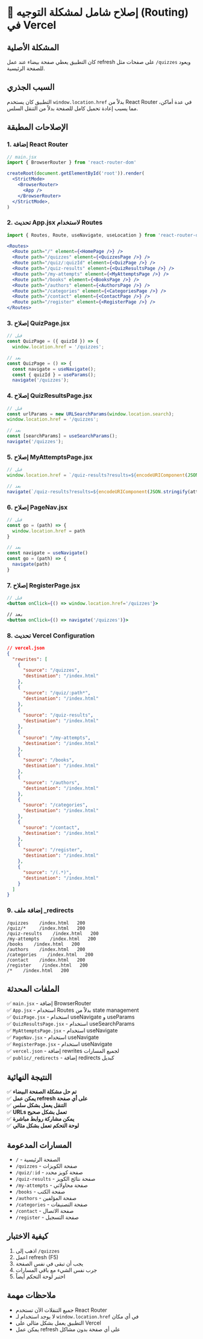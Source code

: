 # 🔧 إصلاح شامل لمشكلة التوجيه (Routing) في Vercel

## المشكلة الأصلية
كان التطبيق يعطي صفحة بيضاء عند عمل refresh على صفحات مثل `/quizzes` ويعود للصفحة الرئيسية.

## السبب الجذري
التطبيق كان يستخدم `window.location.href` بدلاً من React Router في عدة أماكن، مما يسبب إعادة تحميل كامل للصفحة بدلاً من التنقل السلس.

## الإصلاحات المطبقة

### 1. إضافة React Router
```jsx
// main.jsx
import { BrowserRouter } from 'react-router-dom'

createRoot(document.getElementById('root')).render(
  <StrictMode>
    <BrowserRouter>
      <App />
    </BrowserRouter>
  </StrictMode>,
)
```

### 2. تحديث App.jsx لاستخدام Routes
```jsx
import { Routes, Route, useNavigate, useLocation } from 'react-router-dom'

<Routes>
  <Route path="/" element={<HomePage />} />
  <Route path="/quizzes" element={<QuizzesPage />} />
  <Route path="/quiz/:quizId" element={<QuizPage />} />
  <Route path="/quiz-results" element={<QuizResultsPage />} />
  <Route path="/my-attempts" element={<MyAttemptsPage />} />
  <Route path="/books" element={<BooksPage />} />
  <Route path="/authors" element={<AuthorsPage />} />
  <Route path="/categories" element={<CategoriesPage />} />
  <Route path="/contact" element={<ContactPage />} />
  <Route path="/register" element={<RegisterPage />} />
</Routes>
```

### 3. إصلاح QuizPage.jsx
```jsx
// قبل
const QuizPage = ({ quizId }) => {
  window.location.href = '/quizzes';

// بعد
const QuizPage = () => {
  const navigate = useNavigate();
  const { quizId } = useParams();
  navigate('/quizzes');
```

### 4. إصلاح QuizResultsPage.jsx
```jsx
// قبل
const urlParams = new URLSearchParams(window.location.search);
window.location.href = '/quizzes';

// بعد
const [searchParams] = useSearchParams();
navigate('/quizzes');
```

### 5. إصلاح MyAttemptsPage.jsx
```jsx
// قبل
window.location.href = `/quiz-results?results=${encodeURIComponent(JSON.stringify(attempt))}`;

// بعد
navigate(`/quiz-results?results=${encodeURIComponent(JSON.stringify(attempt))}`);
```

### 6. إصلاح PageNav.jsx
```jsx
// قبل
const go = (path) => {
  window.location.href = path
}

// بعد
const navigate = useNavigate()
const go = (path) => {
  navigate(path)
}
```

### 7. إصلاح RegisterPage.jsx
```jsx
// قبل
<button onClick={() => window.location.href='/quizzes'}>

// بعد
<button onClick={() => navigate('/quizzes')}>
```

### 8. تحديث Vercel Configuration
```json
// vercel.json
{
  "rewrites": [
    {
      "source": "/quizzes",
      "destination": "/index.html"
    },
    {
      "source": "/quiz/:path*",
      "destination": "/index.html"
    },
    {
      "source": "/quiz-results",
      "destination": "/index.html"
    },
    {
      "source": "/my-attempts",
      "destination": "/index.html"
    },
    {
      "source": "/books",
      "destination": "/index.html"
    },
    {
      "source": "/authors",
      "destination": "/index.html"
    },
    {
      "source": "/categories",
      "destination": "/index.html"
    },
    {
      "source": "/contact",
      "destination": "/index.html"
    },
    {
      "source": "/register",
      "destination": "/index.html"
    },
    {
      "source": "/(.*)",
      "destination": "/index.html"
    }
  ]
}
```

### 9. إضافة ملف _redirects
```
/quizzes    /index.html   200
/quiz/*     /index.html   200
/quiz-results    /index.html   200
/my-attempts    /index.html   200
/books    /index.html   200
/authors    /index.html   200
/categories    /index.html   200
/contact    /index.html   200
/register    /index.html   200
/*    /index.html   200
```

## الملفات المحدثة
✅ `main.jsx` - إضافة BrowserRouter  
✅ `App.jsx` - استخدام Routes بدلاً من state management  
✅ `QuizPage.jsx` - استخدام useNavigate و useParams  
✅ `QuizResultsPage.jsx` - استخدام useSearchParams  
✅ `MyAttemptsPage.jsx` - استخدام useNavigate  
✅ `PageNav.jsx` - استخدام useNavigate  
✅ `RegisterPage.jsx` - استخدام useNavigate  
✅ `vercel.json` - إضافة rewrites لجميع المسارات  
✅ `public/_redirects` - إضافة redirects كبديل  

## النتيجة النهائية
✅ **تم حل مشكلة الصفحة البيضاء**  
✅ **يمكن عمل refresh على أي صفحة**  
✅ **التنقل يعمل بشكل سلس**  
✅ **URLs تعمل بشكل صحيح**  
✅ **يمكن مشاركة روابط مباشرة**  
✅ **لوحة التحكم تعمل بشكل مثالي**  

## المسارات المدعومة
- `/` - الصفحة الرئيسية
- `/quizzes` - صفحة الكويزات
- `/quiz/:id` - صفحة كويز محدد
- `/quiz-results` - صفحة نتائج الكويز
- `/my-attempts` - صفحة محاولاتي
- `/books` - صفحة الكتب
- `/authors` - صفحة المؤلفين
- `/categories` - صفحة التصنيفات
- `/contact` - صفحة الاتصال
- `/register` - صفحة التسجيل

## كيفية الاختبار
1. اذهب إلى `/quizzes`
2. اعمل refresh (F5)
3. يجب أن تبقى في نفس الصفحة
4. جرب نفس الشيء مع باقي المسارات
5. اختبر لوحة التحكم أيضاً

## ملاحظات مهمة
- جميع التنقلات الآن تستخدم React Router
- لا يوجد استخدام لـ `window.location.href` في أي مكان
- التطبيق يعمل بشكل مثالي على Vercel
- يمكن عمل refresh على أي صفحة بدون مشاكل
